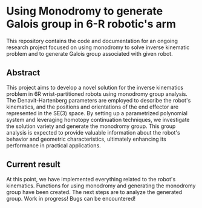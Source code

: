 # Using Monodromy to generate Galois group in 6-R robotic's arm 

This repository contains the code and documentation for an ongoing research project focused on using monodromy to solve inverse kinematic problem and to generate Galois group associated with given robot.

## Abstract

This project aims to develop a novel solution for the inverse kinematics problem in 6R wrist-partitioned robots using monodromy group analysis. The Denavit-Hartenberg parameters are employed to describe the robot's kinematics, and the positions and orientations of the end effector are represented in the SE(3) space. By setting up a parametrized polynomial system and leveraging homotopy continuation techniques, we investigate the solution variety and generate the monodromy group. This group analysis is expected to provide valuable information about the robot's behavior and geometric characteristics, ultimately enhancing its performance in practical applications.

## Current result
At this point, we have implemented everything related to the robot's kinematics. Functions for using monodromy and generating the monodromy group have been created. The next steps are to analyze the generated group.
Work in progress! Bugs can be encountered!

